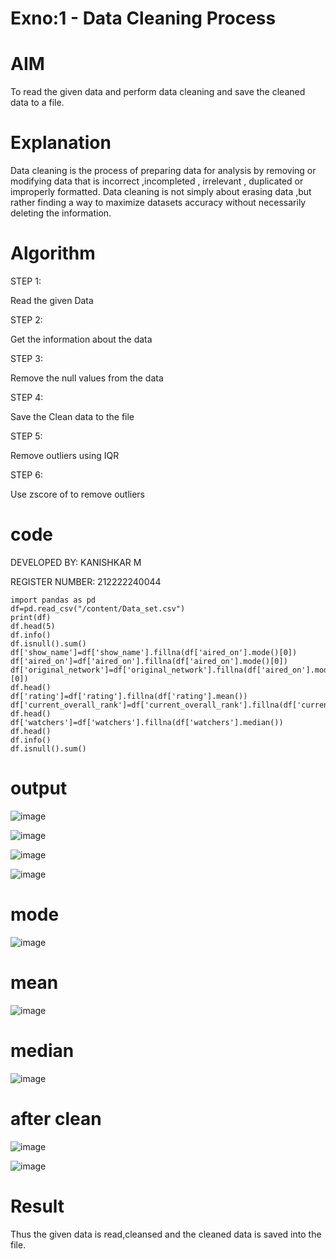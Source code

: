 # Exno:1 - Data Cleaning Process

# AIM
To read the given data and perform data cleaning and save the cleaned data to a file.

# Explanation
Data cleaning is the process of preparing data for analysis by removing or modifying data that is incorrect ,incompleted , irrelevant , duplicated or improperly formatted. Data cleaning is not simply about erasing data ,but rather finding a way to maximize datasets accuracy without necessarily deleting the information.

# Algorithm

STEP 1:

Read the given Data

STEP 2:

Get the information about the data

STEP 3:

Remove the null values from the data

STEP 4: 

Save the Clean data to the file

STEP 5: 

Remove outliers using IQR

STEP 6: 

Use zscore of to remove outliers

# code

DEVELOPED BY: KANISHKAR M

REGISTER NUMBER: 212222240044

```PY
import pandas as pd
df=pd.read_csv("/content/Data_set.csv")
print(df)
df.head(5)
df.info()
df.isnull().sum()
df['show_name']=df['show_name'].fillna(df['aired_on'].mode()[0])
df['aired_on']=df['aired_on'].fillna(df['aired_on'].mode()[0])
df['original_network']=df['original_network'].fillna(df['aired_on'].mode()[0])
df.head()
df['rating']=df['rating'].fillna(df['rating'].mean())
df['current_overall_rank']=df['current_overall_rank'].fillna(df['current_overall_rank'
df.head()
df['watchers']=df['watchers'].fillna(df['watchers'].median())
df.head()
df.info()
df.isnull().sum()
```
# output
![image](https://github.com/Praveen0500/exno1/assets/120218611/d4d4254e-bf3d-4f4c-93c3-14f951a45106)

![image](https://github.com/Praveen0500/exno1/assets/120218611/4e40ffda-9511-44ba-8ae8-f1e568a98df8)

![image](https://github.com/Praveen0500/exno1/assets/120218611/0874d02b-b0e3-41da-83c5-2150198d1855)

![image](https://github.com/Praveen0500/exno1/assets/120218611/12628fa2-4891-4784-a637-8f79316694f1)

# mode
![image](https://github.com/Praveen0500/exno1/assets/120218611/749d7cf0-6ca1-4c74-adc7-2e16def50e9b)


# mean
![image](https://github.com/Praveen0500/exno1/assets/120218611/876ae87e-6156-4141-8cf8-5e03e8ccc516)


# median
![image](https://github.com/Praveen0500/exno1/assets/120218611/7eff1583-927c-490d-b576-3c8a60ddf58d)



# after clean
![image](https://github.com/Praveen0500/exno1/assets/120218611/d1de89a6-b9ba-472c-8054-4f9e25f0f963)

![image](https://github.com/Praveen0500/exno1/assets/120218611/8f4189b7-b714-4087-b9ca-ad56e2db8fea)

# Result
 Thus the given data is read,cleansed and the cleaned data is saved into the file.
